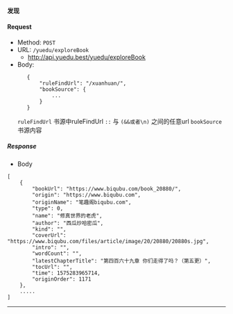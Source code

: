 #### 发现

#### Request

- Method: `POST`
- URL:  ```/yuedu/exploreBook```
    - <http://api.yuedu.best/yuedu/exploreBook>
- Body: 
   ```
      {
          "ruleFindUrl": "/xuanhuan/",
          "bookSource": {
              ...
          }
      }

    ```
    `ruleFindUrl` 书源中ruleFindUrl `::` 与 `(&&或者\n)` 之间的任意url
    `bookSource` 书源内容
    
    
##### Response
- Body
```
[
    {
        "bookUrl": "https://www.biqubu.com/book_20880/",
        "origin": "https://www.biqubu.com",
        "originName": "笔趣阁biqubu.com",
        "type": 0,
        "name": "修真世界的老虎",
        "author": "西瓜炒哈密瓜",
        "kind": "",
        "coverUrl": "https://www.biqubu.com/files/article/image/20/20880/20880s.jpg",
        "intro": "",
        "wordCount": "",
        "latestChapterTitle": "第四百六十九章 你们走得了吗？（第五更）",
        "tocUrl": "",
        "time": 1575283965714,
        "originOrder": 1171
    },
    .....
]
```
- - -
